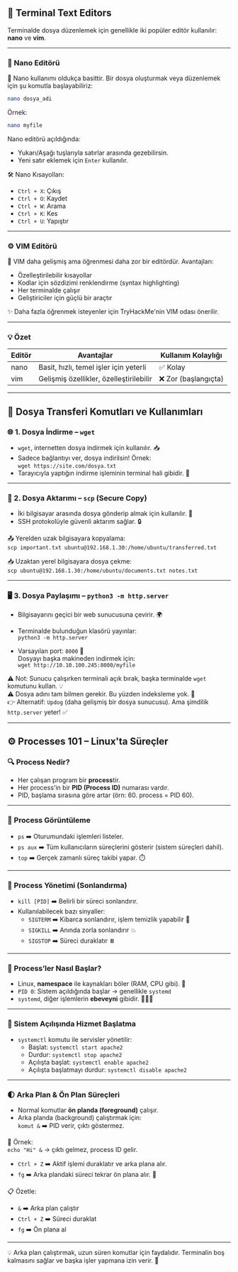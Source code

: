 ## 📝 Terminal Text Editors

Terminalde dosya düzenlemek için genellikle iki popüler editör kullanılır: **nano** ve **vim**.

---

### 🧪 Nano Editörü

🔹 Nano kullanımı oldukça basittir. Bir dosya oluşturmak veya düzenlemek için şu komutla başlayabiliriz:

```bash
nano dosya_adi
```

Örnek:
```bash
nano myfile
```

Nano editörü açıldığında:
- Yukarı/Aşağı tuşlarıyla satırlar arasında gezebilirsin.
- Yeni satır eklemek için `Enter` kullanılır.

🛠 Nano Kısayolları:
- `Ctrl + X`: Çıkış
- `Ctrl + O`: Kaydet
- `Ctrl + W`: Arama
- `Ctrl + K`: Kes
- `Ctrl + U`: Yapıştır

---

### ⚙️ VIM Editörü

🔹 VIM daha gelişmiş ama öğrenmesi daha zor bir editördür. Avantajları:

- Özelleştirilebilir kısayollar
- Kodlar için sözdizimi renklendirme (syntax highlighting)
- Her terminalde çalışır
- Geliştiriciler için güçlü bir araçtır

✨ Daha fazla öğrenmek isteyenler için TryHackMe'nin VIM odası önerilir.

---

### 💡 Özet

| Editör | Avantajlar | Kullanım Kolaylığı |
|--------|------------|--------------------|
| nano   | Basit, hızlı, temel işler için yeterli | ✅ Kolay |
| vim    | Gelişmiş özellikler, özelleştirilebilir | ❌ Zor (başlangıçta) |

---

## 📁 Dosya Transferi Komutları ve Kullanımları

### 🌐 1. Dosya İndirme – `wget`
- `wget`, internetten dosya indirmek için kullanılır. 📥
- Sadece bağlantıyı ver, dosya indirilsin! Örnek:  
  `wget https://site.com/dosya.txt`
- Tarayıcıyla yaptığın indirme işleminin terminal hali gibidir. 🧠

---

### 🔐 2. Dosya Aktarımı – `scp` (Secure Copy)
- İki bilgisayar arasında dosya gönderip almak için kullanılır. 🔁
- SSH protokolüyle güvenli aktarım sağlar. 🔒

📤 Yerelden uzak bilgisayara kopyalama:  
`scp important.txt ubuntu@192.168.1.30:/home/ubuntu/transferred.txt`

📥 Uzaktan yerel bilgisayara dosya çekme:  
`scp ubuntu@192.168.1.30:/home/ubuntu/documents.txt notes.txt`

---

### 🖥️ 3. Dosya Paylaşımı – `python3 -m http.server`
- Bilgisayarını geçici bir web sunucusuna çevirir. 🌍
- Terminalde bulunduğun klasörü yayınlar:  
  `python3 -m http.server`

- Varsayılan port: `8000` 🔌  
  Dosyayı başka makineden indirmek için:  
  `wget http://10.10.100.245:8000/myfile`

⚠️ Not: Sunucu çalışırken terminali açık bırak, başka terminalde `wget` komutunu kullan. 💡  
⚠️ Dosya adını tam bilmen gerekir. Bu yüzden indeksleme yok. 👀  
👉 Alternatif: `Updog` (daha gelişmiş bir dosya sunucusu). Ama şimdilik `http.server` yeter! ✅

---

## ⚙️ Processes 101 – Linux'ta Süreçler

### 🔍 Process Nedir?
- Her çalışan program bir **process**tir.
- Her process'in bir **PID (Process ID)** numarası vardır.
- PID, başlama sırasına göre artar (örn: 60. process = PID 60).

---

### 👀 Process Görüntüleme

- `ps` ➡️ Oturumundaki işlemleri listeler.
- `ps aux` ➡️ Tüm kullanıcıların süreçlerini gösterir (sistem süreçleri dahil).
- `top` ➡️ Gerçek zamanlı süreç takibi yapar. ⏱️

---

### 🧹 Process Yönetimi (Sonlandırma)

- `kill [PID]` ➡️ Belirli bir süreci sonlandırır.
- Kullanılabilecek bazı sinyaller:
  - `SIGTERM` ➡️ Kibarca sonlandırır, işlem temizlik yapabilir 🧼
  - `SIGKILL` ➡️ Anında zorla sonlandırır 💥
  - `SIGSTOP` ➡️ Süreci duraklatır ⏸️

---

### 🧠 Process’ler Nasıl Başlar?

- Linux, **namespace** ile kaynakları böler (RAM, CPU gibi). 🍰
- `PID 0`: Sistem açıldığında başlar → genellikle `systemd`
- `systemd`, diğer işlemlerin **ebeveyni** gibidir. 👨‍👧‍👦

---

### 🚀 Sistem Açılışında Hizmet Başlatma

- `systemctl` komutu ile servisler yönetilir:
  - Başlat: `systemctl start apache2`
  - Durdur: `systemctl stop apache2`
  - Açılışta başlat: `systemctl enable apache2`
  - Açılışta başlatmayı durdur: `systemctl disable apache2`

---

### 🌓 Arka Plan & Ön Plan Süreçleri

- Normal komutlar **ön planda (foreground)** çalışır.
- Arka planda (background) çalıştırmak için:  
  `komut &` ➡️ PID verir, çıktı göstermez.

📌 Örnek:  
`echo "Hi" &` → çıktı gelmez, process ID gelir.

- `Ctrl + Z` ➡️ Aktif işlemi duraklatır ve arka plana alır.  
- `fg` ➡️ Arka plandaki süreci tekrar ön plana alır. 🔁

📋 Özetle:
- `&` ➡️ Arka plan çalıştır
- `Ctrl + Z` ➡️ Süreci duraklat
- `fg` ➡️ Ön plana al

---

💡 Arka plan çalıştırmak, uzun süren komutlar için faydalıdır. Terminalin boş kalmasını sağlar ve başka işler yapmana izin verir. 💼
